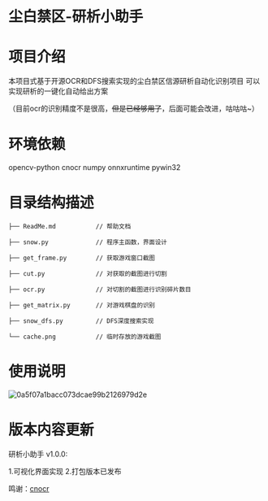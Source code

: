 # 尘白禁区-研析小助手

# 项目介绍
本项目式基于开源OCR和DFS搜索实现的尘白禁区信源研析自动化识别项目
可以实现研析的一键化自动给出方案  

（目前ocr的识别精度不是很高，~~但是已经够用了~~，后面可能会改进，咕咕咕~）
 
# 环境依赖
opencv-python
cnocr
numpy
onnxruntime
pywin32
 
# 目录结构描述
    ├── ReadMe.md           // 帮助文档
    
    ├── snow.py             // 程序主函数，界面设计
    
    ├── get_frame.py        // 获取游戏窗口截图

    ├── cut.py              // 对获取的截图进行切割
    
    ├── ocr.py              // 对切割的截图进行识别碎片数目

    ├── get_matrix.py       // 对游戏棋盘的识别

    ├── snow_dfs.py         // DFS深度搜索实现
    
    └── cache.png           // 临时存放的游戏截图
 
# 使用说明
 
![0a5f07a1bacc073dcae99b2126979d2e](https://github.com/yuyunmi/cbjq-yx/assets/120000886/82217646-12bf-4fd5-89b1-ad84a8244452)

 
# 版本内容更新

研析小助手 v1.0.0:  

  1.可视化界面实现
  2.打包版本已发布

鸣谢：[cnocr](https://github.com/shiwen1234/cnocr)
 
